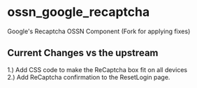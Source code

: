 # ossn_google_recaptcha
Google's Recaptcha OSSN Component  (Fork for applying fixes)

## Current Changes vs the upstream
1.) Add CSS code to make the ReCaptcha box fit on all devices
<br>
2.) Add ReCaptcha confirmation to the ResetLogin page.

